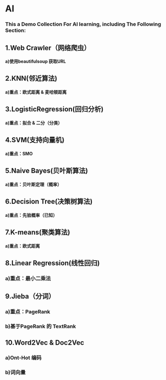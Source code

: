 # AI

### This a Demo Collection For AI learning, including The Following Section:

## 1.Web Crawler（网络爬虫）
#### a)使用beautifulsoup 获取URL

## 2.KNN(邻近算法)
#### a)重点：欧式距离 & 麦哈顿距离

## 3.LogisticRegression(回归分析)
#### a)重点：拟合 & 二分（分类）

## 4.SVM(支持向量机)
#### a)重点：SMO 

## 5.Naive Bayes(贝叶斯算法)
#### a)重点：贝叶斯定理（概率）

## 6.Decision Tree(决策树算法)
#### a)重点：先验概率（已知） 

## 7.K-means(聚类算法)
#### a)重点：欧式距离  

## 8.Linear Regression(线性回归)
### a)重点：最小二乘法

## 9.Jieba（分词）
### a)重点：PageRank
### b)基于PageRank 的 TextRank

## 10.Word2Vec & Doc2Vec
### a)Ont-Hot 编码
### b)词向量
